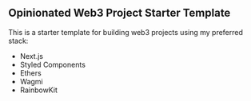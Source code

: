 ## Opinionated Web3 Project Starter Template

This is a starter template for building web3 projects using my preferred stack:

- Next.js
- Styled Components
- Ethers
- Wagmi
- RainbowKit
